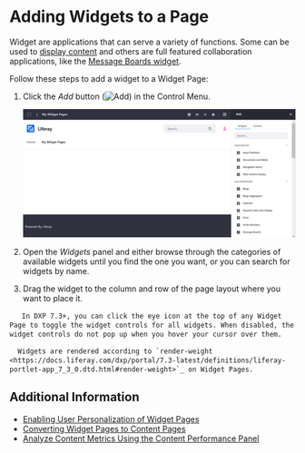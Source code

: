 # Adding Widgets to a Page

Widget are applications that can serve a variety of functions. Some can be used to [display content](../../../displaying_content.md) and others are full featured collaboration applications, like the [Message Boards widget](../../../../collaboration-and-social/message-boards/user-guide/getting-started-with-message-boards.md).

Follow these steps to add a widget to a Widget Page:

1. Click the *Add* button (![Add](../../../../images/icon-add-app.png)) in the Control Menu.

    ![The Widgets panel contains several default widgets that you can use to add functionality to the page.](./adding-widgets-to-a-page/images/01.png)

1. Open the *Widgets* panel and either browse through the categories of available widgets until you find the one you want, or you can search for widgets by name.
1. Drag the widget to the column and row of the page layout where you want to place it.

```tip::
   In DXP 7.3+, you can click the eye icon at the top of any Widget Page to toggle the widget controls for all widgets. When disabled, the widget controls do not pop up when you hover your cursor over them.
```

```note::
  Widgets are rendered according to `render-weight <https://docs.liferay.com/dxp/portal/7.3-latest/definitions/liferay-portlet-app_7_3_0.dtd.html#render-weight>`_ on Widget Pages.
```

## Additional Information

- [Enabling User Personalization of Widget Pages](./enabling-user-personalization-of-widget-pages.md)
- [Converting Widget Pages to Content Pages](./converting-widget-pages-to-content-pages.md)
- [Analyze Content Metrics Using the Content Performance Panel](../../../../content-authoring-and-management/content-performance-panel/analyze-content-metrics-using-content-performance-panel.md)